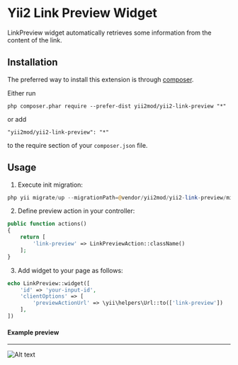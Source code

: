 Yii2 Link Preview Widget
===========

LinkPreview widget automatically retrieves some information from the content of the link.

Installation 
------------

The preferred way to install this extension is through [composer](http://getcomposer.org/download/).

Either run

```
php composer.phar require --prefer-dist yii2mod/yii2-link-preview "*"
```

or add

```
"yii2mod/yii2-link-preview": "*"
```

to the require section of your `composer.json` file.


Usage
-----
1) Execute init migration:
```php
php yii migrate/up --migrationPath=@vendor/yii2mod/yii2-link-preview/migrations
```    

2) Define preview action in your controller:
```php
public function actions()
{
    return [
        'link-preview' => LinkPreviewAction::className()
    ];
}
```     
 
3) Add widget to your page as follows:
```php
echo LinkPreview::widget([
    'id' => 'your-input-id',
    'clientOptions' => [
        'previewActionUrl' => \yii\helpers\Url::to(['link-preview'])
    ],
])
```  
#### Example preview
-----
![Alt text](http://res.cloudinary.com/zfort/image/upload/v1435842547/Home_Page_gtbpo7.png "Example preview")
